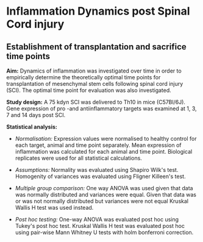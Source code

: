 # Inflammation Dynamics post Spinal Cord injury

## Establishment of transplantation and sacrifice time points

**Aim:** Dynamics of inflammation was investigated over time in order to empirically determine the theoretically optimal time points for transplantation of mesenchymal stem cells following spinal cord injury (SCI). The optimal time point for evaluation was also investigated.   

**Study design:** A 75 kdyn SCI was delivered to Th10 in mice (C57Bl/6J). Gene expression of pro -and antiinflammatory targets was examined at 1, 3, 7 and 14 days post SCI.  

**Statistical analysis:**  

* *Normalisation:* Expression values were normalised to healthy control for each target, animal and time point separately. Mean expression of inflammation was calculated for each animal and time point. Biological replicates were used for all statistical calculations.   

* *Assumptions:* Normality was evaluated using Shapiro Wilk's test. Homogenity of variances was evaluated using Fligner Killeen's test.   

* *Multiple group comparison:* One way ANOVA was used given that data was normally distributed and variances were equal. Given that data was or was not normally distributed but variances were not equal Kruskal Wallis H test was used instead.   

* *Post hoc testing:* One-way ANOVA was evaluated post hoc using Tukey's post hoc test. Kruskal Wallis H test was evaluated post hoc using pair-wise Mann Whitney U tests with holm bonferroni correction.   

